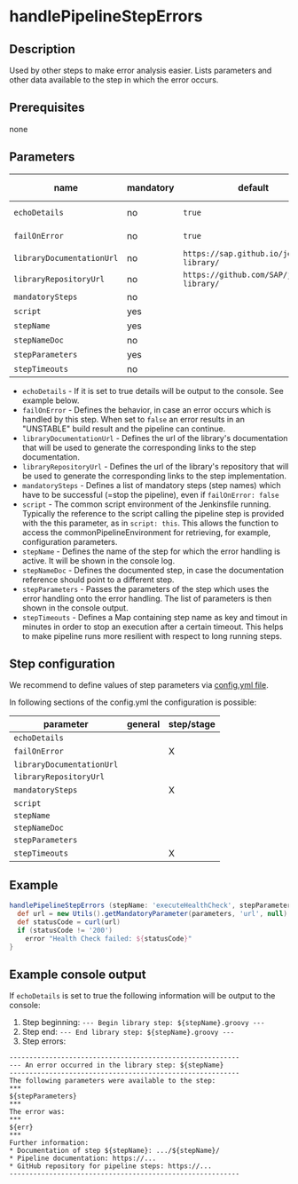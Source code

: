 # handlePipelineStepErrors

## Description

Used by other steps to make error analysis easier. Lists parameters and other data available to the step in which the error occurs.

## Prerequisites

none

## Parameters

| name | mandatory | default | possible values |
|------|-----------|---------|-----------------|
| `echoDetails` | no | `true` | `true`, `false` |
| `failOnError` | no | `true` | `true`, `false` |
| `libraryDocumentationUrl` | no | `https://sap.github.io/jenkins-library/` |  |
| `libraryRepositoryUrl` | no | `https://github.com/SAP/jenkins-library/` |  |
| `mandatorySteps` | no |  |  |
| `script` | yes |  |  |
| `stepName` | yes |  |  |
| `stepNameDoc` | no |  |  |
| `stepParameters` | yes |  |  |
| `stepTimeouts` | no |  |  |

* `echoDetails` - If it is set to true details will be output to the console. See example below.
* `failOnError` - Defines the behavior, in case an error occurs which is handled by this step. When set to `false` an error results in an "UNSTABLE" build result and the pipeline can continue.
* `libraryDocumentationUrl` - Defines the url of the library's documentation that will be used to generate the corresponding links to the step documentation.
* `libraryRepositoryUrl` - Defines the url of the library's repository that will be used to generate the corresponding links to the step implementation.
* `mandatorySteps` - Defines a list of mandatory steps (step names) which have to be successful (=stop the pipeline), even if `failOnError: false`
* `script` - The common script environment of the Jenkinsfile running. Typically the reference to the script calling the pipeline step is provided with the this parameter, as in `script: this`. This allows the function to access the commonPipelineEnvironment for retrieving, for example, configuration parameters.
* `stepName` - Defines the name of the step for which the error handling is active. It will be shown in the console log.
* `stepNameDoc` - Defines the documented step, in case the documentation reference should point to a different step.
* `stepParameters` - Passes the parameters of the step which uses the error handling onto the error handling. The list of parameters is then shown in the console output.
* `stepTimeouts` - Defines a Map containing step name as key and timout in minutes in order to stop an execution after a certain timeout. This helps to make pipeline runs more resilient with respect to long running steps.

## Step configuration

We recommend to define values of step parameters via [config.yml file](../configuration.md).

In following sections of the config.yml the configuration is possible:

| parameter | general | step/stage |
|-----------|---------|------------|
| `echoDetails` |  |  |
| `failOnError` |  | X |
| `libraryDocumentationUrl` |  |  |
| `libraryRepositoryUrl` |  |  |
| `mandatorySteps` |  | X |
| `script` |  |  |
| `stepName` |  |  |
| `stepNameDoc` |  |  |
| `stepParameters` |  |  |
| `stepTimeouts` |  | X |

## Example

```groovy
handlePipelineStepErrors (stepName: 'executeHealthCheck', stepParameters: parameters) {
  def url = new Utils().getMandatoryParameter(parameters, 'url', null)
  def statusCode = curl(url)
  if (statusCode != '200')
    error "Health Check failed: ${statusCode}"
}
```

## Example console output

If `echoDetails` is set to true the following information will be output to the console:

1. Step beginning: `--- Begin library step: ${stepName}.groovy ---`
1. Step end: `--- End library step: ${stepName}.groovy ---`
1. Step errors:

```log
----------------------------------------------------------
--- An error occurred in the library step: ${stepName}
----------------------------------------------------------
The following parameters were available to the step:
***
${stepParameters}
***
The error was:
***
${err}
***
Further information:
* Documentation of step ${stepName}: .../${stepName}/
* Pipeline documentation: https://...
* GitHub repository for pipeline steps: https://...
----------------------------------------------------------
```
